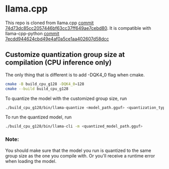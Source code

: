 # llama.cpp

This repo is cloned from llama.cpp [commit 74d73dc85cc2057446bf63cc37ff649ae7cebd80](https://github.com/ggerganov/llama.cpp/tree/74d73dc85cc2057446bf63cc37ff649ae7cebd80). It is compatible with llama-cpp-python [commit 7ecdd944624cbd49e4af0a5ce1aa402607d58dcc](https://github.com/abetlen/llama-cpp-python/commit/7ecdd944624cbd49e4af0a5ce1aa402607d58dcc)

## Customize quantization group size at compilation (CPU inference only)

The only thing that is different is to add -DQK4_0 flag when cmake.

```bash
cmake -B build_cpu_g128 -DQK4_0=128
cmake --build build_cpu_g128
```

To quantize the model with the customized group size, run

```bash
./build_cpu_g128/bin/llama-quantize <model_path.gguf> <quantization_type>
```

To run the quantized model, run

```bash
./build_cpu_g128/bin/llama-cli -m <quantized_model_path.gguf>
```

### Note:

You should make sure that the model you run is quantized to the same group size as the one you compile with.
Or you'll receive a runtime error when loading the model.
